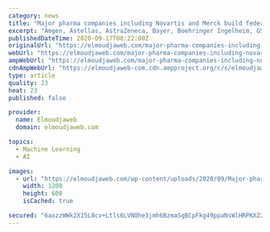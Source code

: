 ```yaml
---
category: news
title: "Major pharma companies including Novartis and Merck build federated learning platform for drug discovery – Jaweb"
excerpt: "Amgen, Astellas, AstraZeneca, Bayer, Boehringer Ingelheim, GSK, Institut De Recherches Servier, Janssen, Merck, and Novartis — inked an agreement to build a shared platform called MELLODDY (Machine Learning Ledger Orchestration for Drug Discovery)."
publishedDateTime: 2020-09-17T08:22:00Z
originalUrl: "https://elmoudjaweb.com/major-pharma-companies-including-novartis-and-merck-build-federated-learning-platform-for-drug-discovery-jaweb/"
webUrl: "https://elmoudjaweb.com/major-pharma-companies-including-novartis-and-merck-build-federated-learning-platform-for-drug-discovery-jaweb/"
ampWebUrl: "https://elmoudjaweb.com/major-pharma-companies-including-novartis-and-merck-build-federated-learning-platform-for-drug-discovery-jaweb/?amp"
cdnAmpWebUrl: "https://elmoudjaweb-com.cdn.ampproject.org/c/s/elmoudjaweb.com/major-pharma-companies-including-novartis-and-merck-build-federated-learning-platform-for-drug-discovery-jaweb/?amp"
type: article
quality: 23
heat: 23
published: false

provider:
  name: Elmoudjaweb
  domain: elmoudjaweb.com

topics:
  - Machine Learning
  - AI

images:
  - url: "https://elmoudjaweb.com/wp-content/uploads/2020/09/Major-pharma-companies-including-Novartis-and-Merck-build-federated-learning.jpg"
    width: 1200
    height: 600
    isCached: true

secured: "6axzzWWk2X15L8cv+Ltls6LVNOhe3jmh6BzmaSgBCpFkg49ppaNsWlHRPKXZzw6IZSEzrXy5md3PJQArtRliYRpLUtcR5dmMhZkX6NUABiu1ePLh2DehVHEHBcvpV4kXxrtR2hNY044rfJ+uefph0fscJhjTdOKqBaUmz3VcDtkF/PBC89H2EoEbfPGbdScv5fVWfNzBU06sp6avw4CnMi6Xf4+DCbO26yy0HtNYMGjKewtpx3TNFa2711nTGR570fZjPpnYVdGQpZZ1YWg1D8Ue05H+hrhiT2GmF+ZPzRnDnUv0Vw3g3PvUDpeiOmRk8O4cXVnXw/3vMdYvsyMXed9k3pteojJMk2ImjZuXQAI=;od9/Rn5pvdgNMJHOtZJBXw=="
---
```


